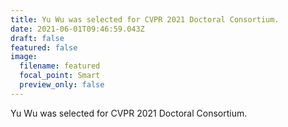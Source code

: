 ```yaml
---
title: Yu Wu was selected for CVPR 2021 Doctoral Consortium.
date: 2021-06-01T09:46:59.043Z
draft: false
featured: false
image:
  filename: featured
  focal_point: Smart
  preview_only: false
---
```

Yu Wu was selected for CVPR 2021 Doctoral Consortium.